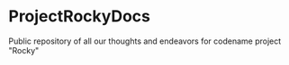 # ProjectRockyDocs
Public repository of all our thoughts and endeavors for codename project "Rocky"
